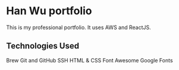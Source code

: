 # Han Wu portfolio

This is my professional portfolio. It uses AWS and ReactJS.

## Technologies Used

Brew
Git and GitHub
SSH
HTML & CSS
Font Awesome
Google Fonts
